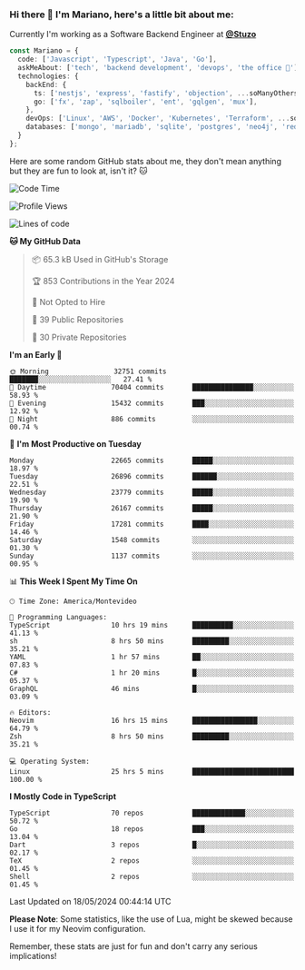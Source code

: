 ### Hi there 👋 I'm Mariano, here's a little bit about me:

Currently I'm working as a Software Backend Engineer at [**@Stuzo**](https://www.stuzo.com/)

```ts
const Mariano = {
  code: ['Javascript', 'Typescript', 'Java', 'Go'],
  askMeAbout: ['tech', 'backend development', 'devops', 'the office 💼'],
  technologies: {
    backEnd: {
      ts: ['nestjs', 'express', 'fastify', 'objection', ...soManyOthersFrameworks],
      go: ['fx', 'zap', 'sqlboiler', 'ent', 'gqlgen', 'mux'],
    },
    devOps: ['Linux', 'AWS', 'Docker', 'Kubernetes', 'Terraform', ...soManyOthersTools],
    databases: ['mongo', 'mariadb', 'sqlite', 'postgres', 'neo4j', 'redis', ...],
  }
};
```

Here are some random GitHub stats about me, they don't mean anything but they are fun to look at, isn't it? 🐱

<!--START_SECTION:waka-->
![Code Time](http://img.shields.io/badge/Code%20Time-1%2C977%20hrs%2021%20mins-blue)

![Profile Views](http://img.shields.io/badge/Profile%20Views-0-blue)

![Lines of code](https://img.shields.io/badge/From%20Hello%20World%20I%27ve%20Written-21.1%20million%20lines%20of%20code-blue)

**🐱 My GitHub Data** 

> 📦 65.3 kB Used in GitHub's Storage 
 > 
> 🏆 853 Contributions in the Year 2024
 > 
> 🚫 Not Opted to Hire
 > 
> 📜 39 Public Repositories 
 > 
> 🔑 30 Private Repositories 
 > 
**I'm an Early 🐤** 

```text
🌞 Morning                32751 commits       ███████░░░░░░░░░░░░░░░░░░   27.41 % 
🌆 Daytime                70404 commits       ███████████████░░░░░░░░░░   58.93 % 
🌃 Evening                15432 commits       ███░░░░░░░░░░░░░░░░░░░░░░   12.92 % 
🌙 Night                  886 commits         ░░░░░░░░░░░░░░░░░░░░░░░░░   00.74 % 
```
📅 **I'm Most Productive on Tuesday** 

```text
Monday                   22665 commits       █████░░░░░░░░░░░░░░░░░░░░   18.97 % 
Tuesday                  26896 commits       ██████░░░░░░░░░░░░░░░░░░░   22.51 % 
Wednesday                23779 commits       █████░░░░░░░░░░░░░░░░░░░░   19.90 % 
Thursday                 26167 commits       █████░░░░░░░░░░░░░░░░░░░░   21.90 % 
Friday                   17281 commits       ████░░░░░░░░░░░░░░░░░░░░░   14.46 % 
Saturday                 1548 commits        ░░░░░░░░░░░░░░░░░░░░░░░░░   01.30 % 
Sunday                   1137 commits        ░░░░░░░░░░░░░░░░░░░░░░░░░   00.95 % 
```


📊 **This Week I Spent My Time On** 

```text
🕑︎ Time Zone: America/Montevideo

💬 Programming Languages: 
TypeScript               10 hrs 19 mins      ██████████░░░░░░░░░░░░░░░   41.13 % 
sh                       8 hrs 50 mins       █████████░░░░░░░░░░░░░░░░   35.21 % 
YAML                     1 hr 57 mins        ██░░░░░░░░░░░░░░░░░░░░░░░   07.83 % 
C#                       1 hr 20 mins        █░░░░░░░░░░░░░░░░░░░░░░░░   05.37 % 
GraphQL                  46 mins             █░░░░░░░░░░░░░░░░░░░░░░░░   03.09 % 

🔥 Editors: 
Neovim                   16 hrs 15 mins      ████████████████░░░░░░░░░   64.79 % 
Zsh                      8 hrs 50 mins       █████████░░░░░░░░░░░░░░░░   35.21 % 

💻 Operating System: 
Linux                    25 hrs 5 mins       █████████████████████████   100.00 % 
```

**I Mostly Code in TypeScript** 

```text
TypeScript               70 repos            █████████████░░░░░░░░░░░░   50.72 % 
Go                       18 repos            ███░░░░░░░░░░░░░░░░░░░░░░   13.04 % 
Dart                     3 repos             █░░░░░░░░░░░░░░░░░░░░░░░░   02.17 % 
TeX                      2 repos             ░░░░░░░░░░░░░░░░░░░░░░░░░   01.45 % 
Shell                    2 repos             ░░░░░░░░░░░░░░░░░░░░░░░░░   01.45 % 
```




 Last Updated on 18/05/2024 00:44:14 UTC
<!--END_SECTION:waka-->

**Please Note**: Some statistics, like the use of Lua, might be skewed because I use it for my Neovim configuration.

Remember, these stats are just for fun and don't carry any serious implications!
